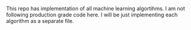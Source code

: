 This repo has implementation of all machine learning algortihms.
I am not following production grade code here.
I will be just implementing each algorithm as a separate file.